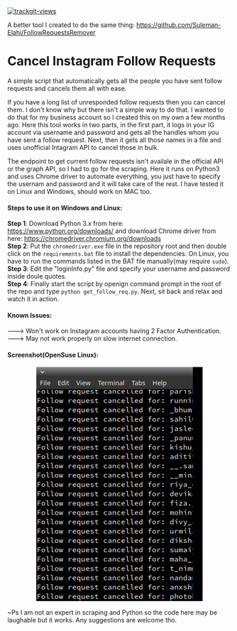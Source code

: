 <a href="https://trackgit.com">
<img src="https://us-central1-trackgit-analytics.cloudfunctions.net/token/ping/ketsbp2oe3jyotige4dk" alt="trackgit-views" />
</a>

A better tool I created to do the same thing: https://github.com/Suleman-Elahi/FollowRequestsRemover

# Cancel Instagram Follow Requests
A simple script that automatically gets all the people you have sent follow requests and cancels them all with ease.

If you have a long list of unresponded follow requests then you can cancel them. I don't know why but there isn't a simple way to do that. I wanted to do that for my business account so I created this on my own a few months ago. Here this tool works in two parts, in the first part, it logs in your IG account via username and password and gets all the handles whom you have sent a follow request. Next, then it gets all those names in a file and uses unofficial Intagram API to cancel those in bulk.

The endpoint to get current follow requests isn't availale in the official API or the graph API, so I had to go for the scraping. Here it runs on Python3 and uses Chrome driver to automate everything, you just have to specify the usernam and password and it will take care of the rest. I have tested it on Linux and Windows, should work on MAC too.

#### Steps to use it on Windows and Linux:

**Step 1**: Download Python 3.x from here: https://www.python.org/downloads/ and download Chrome driver from here: https://chromedriver.chromium.org/downloads<br>
**Step 2**: Put the `chromedriver.exe` file in the repository root and then double click on the `requirements.bat` file to install the dependencies. On Linux, you have to run the commands listed in the BAT file manually(may require `sudo`).<br>
**Step 3**: Edit the "loginInfo.py" file and specify your username and password inside doule quotes.<br>
**Step 4**: Finally start the script by openign command prompt in the root of the repo and type `python get_follow_req.py`. Next, sit back and relax and watch it in action.<br>

#### Known Issues:

---> Won't work on Instagram accounts having 2 Factor Authentication.<br>
---> May not work properly on slow internet connection.<br>

#### Screenshot(OpenSuse Linux):

<p align="center"> 
<img src="https://github.com/Suleman-Elahi/Cancel_InstagramFollowRequests/blob/master/cancel%20req%20in%20action.png">
</p>

~Ps I am not an expert in scraping and Python so the code here may be laughable but it works. Any suggestions are welcome tho.

